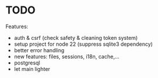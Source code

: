 # TODO

Features:
- auth & csrf (check safety & cleaning token system)
- setup project for node 22 (suppress sqlite3 dependency)
- better error handling
- new features: files, sessions, i18n, cache,...
- postgresql
- let main lighter

